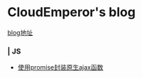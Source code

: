 # CloudEmperor's blog

[blog地址](https://CloudEmperor.github.io/blog) 

### | JS

* [使用promise封装原生ajax函数](https://github.com/CloudEmperor/blog/blob/master/markdown/js/js原生ajax请求利用promise封装函数.md) 